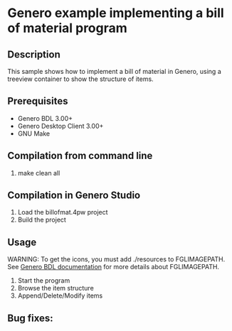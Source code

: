 # Genero example implementing a bill of material program

## Description

This sample shows how to implement a bill of material in Genero, using
a treeview container to show the structure of items.

## Prerequisites

* Genero BDL 3.00+
* Genero Desktop Client 3.00+
* GNU Make

## Compilation from command line

1. make clean all

## Compilation in Genero Studio

1. Load the billofmat.4pw project
2. Build the project

## Usage

WARNING: To get the icons, you must add ./resources to FGLIMAGEPATH.
See [Genero BDL documentation](http://www.4js.com/download/documentation)
for more details about FGLIMAGEPATH.

1. Start the program
2. Browse the item structure
3. Append/Delete/Modify items

## Bug fixes:


